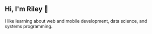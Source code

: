 ## Hi, I'm Riley 👋
I like learning about web and mobile development, data science, and systems programming.


<!---
nfletcher27/nfletcher27 is a ✨ special ✨ repository because its `README.md` (this file) appears on your GitHub profile.
You can click the Preview link to take a look at your changes.
--->
